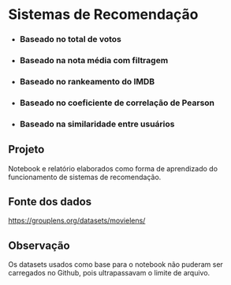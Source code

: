 # Sistemas de Recomendação
* ### Baseado no total de votos
* ### Baseado na nota média com filtragem
* ### Baseado no rankeamento do IMDB
* ### Baseado no coeficiente de correlação de Pearson
* ### Baseado na similaridade entre usuários

## Projeto

Notebook e relatório elaborados como forma de aprendizado do funcionamento de sistemas de recomendação.

## Fonte dos dados

https://grouplens.org/datasets/movielens/

## Observação

Os datasets usados como base para o notebook não puderam ser carregados no Github, pois ultrapassavam o limite de arquivo.
